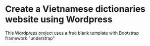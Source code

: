 # Create a Vietnamese dictionaries website using Wordpress

This Wordpress project uses a free blank template with Bootstrap framework "understrap"
